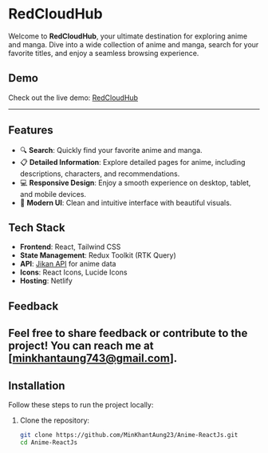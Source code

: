 # RedCloudHub

Welcome to **RedCloudHub**, your ultimate destination for exploring anime and manga. Dive into a wide collection of anime and manga, search for your favorite titles, and enjoy a seamless browsing experience.

## Demo

Check out the live demo: [RedCloudHub](https://redcloudhub.netlify.app)

---

## Features

- 🔍 **Search**: Quickly find your favorite anime and manga.
- 📋 **Detailed Information**: Explore detailed pages for anime, including descriptions, characters, and recommendations.
- 💻 **Responsive Design**: Enjoy a smooth experience on desktop, tablet, and mobile devices.
- 🎨 **Modern UI**: Clean and intuitive interface with beautiful visuals.

## Tech Stack

- **Frontend**: React, Tailwind CSS
- **State Management**: Redux Toolkit (RTK Query)  
- **API**: [Jikan API](https://jikan.moe/)  for anime data
- **Icons**: React Icons, Lucide Icons  
- **Hosting**: Netlify

## Feedback

Feel free to share feedback or contribute to the project! You can reach me at [minkhantaung743@gmail.com].
---

## Installation

Follow these steps to run the project locally:

1. Clone the repository:

   ```bash
   git clone https://github.com/MinKhantAung23/Anime-ReactJs.git
   cd Anime-ReactJs
